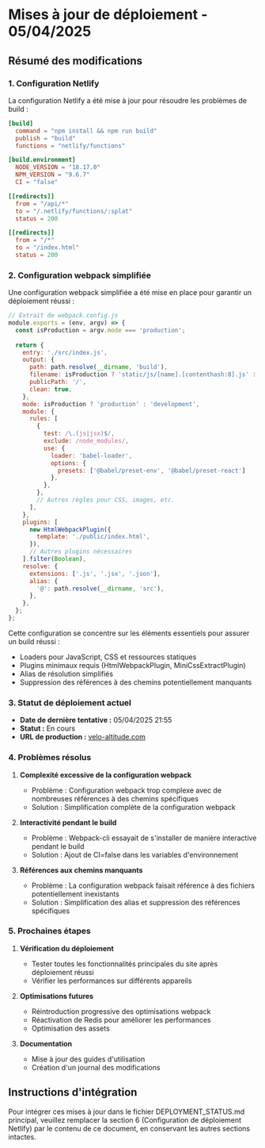 # Mises à jour de déploiement - 05/04/2025

## Résumé des modifications

### 1. Configuration Netlify

La configuration Netlify a été mise à jour pour résoudre les problèmes de build :

```toml
[build]
  command = "npm install && npm run build"
  publish = "build"
  functions = "netlify/functions"

[build.environment]
  NODE_VERSION = "18.17.0"
  NPM_VERSION = "9.6.7"
  CI = "false"

[[redirects]]
  from = "/api/*"
  to = "/.netlify/functions/:splat"
  status = 200

[[redirects]]
  from = "/*"
  to = "/index.html"
  status = 200
```

### 2. Configuration webpack simplifiée

Une configuration webpack simplifiée a été mise en place pour garantir un déploiement réussi :

```javascript
// Extrait de webpack.config.js
module.exports = (env, argv) => {
  const isProduction = argv.mode === 'production';
  
  return {
    entry: './src/index.js',
    output: {
      path: path.resolve(__dirname, 'build'),
      filename: isProduction ? 'static/js/[name].[contenthash:8].js' : 'static/js/bundle.js',
      publicPath: '/',
      clean: true,
    },
    mode: isProduction ? 'production' : 'development',
    module: {
      rules: [
        {
          test: /\.(js|jsx)$/,
          exclude: /node_modules/,
          use: {
            loader: 'babel-loader',
            options: {
              presets: ['@babel/preset-env', '@babel/preset-react']
            },
          },
        },
        // Autres règles pour CSS, images, etc.
      ],
    },
    plugins: [
      new HtmlWebpackPlugin({
        template: './public/index.html',
      }),
      // Autres plugins nécessaires
    ].filter(Boolean),
    resolve: {
      extensions: ['.js', '.jsx', '.json'],
      alias: {
        '@': path.resolve(__dirname, 'src'),
      },
    },
  };
};
```

Cette configuration se concentre sur les éléments essentiels pour assurer un build réussi :
- Loaders pour JavaScript, CSS et ressources statiques
- Plugins minimaux requis (HtmlWebpackPlugin, MiniCssExtractPlugin)
- Alias de résolution simplifiés
- Suppression des références à des chemins potentiellement manquants

### 3. Statut de déploiement actuel

- **Date de dernière tentative :** 05/04/2025 21:55
- **Statut :** En cours
- **URL de production :** [velo-altitude.com](https://velo-altitude.com)

### 4. Problèmes résolus

1. **Complexité excessive de la configuration webpack**
   - Problème : Configuration webpack trop complexe avec de nombreuses références à des chemins spécifiques
   - Solution : Simplification complète de la configuration webpack

2. **Interactivité pendant le build**
   - Problème : Webpack-cli essayait de s'installer de manière interactive pendant le build
   - Solution : Ajout de CI=false dans les variables d'environnement

3. **Références aux chemins manquants**
   - Problème : La configuration webpack faisait référence à des fichiers potentiellement inexistants
   - Solution : Simplification des alias et suppression des références spécifiques

### 5. Prochaines étapes

1. **Vérification du déploiement**
   - Tester toutes les fonctionnalités principales du site après déploiement réussi
   - Vérifier les performances sur différents appareils

2. **Optimisations futures**
   - Réintroduction progressive des optimisations webpack
   - Réactivation de Redis pour améliorer les performances
   - Optimisation des assets

3. **Documentation**
   - Mise à jour des guides d'utilisation
   - Création d'un journal des modifications

## Instructions d'intégration

Pour intégrer ces mises à jour dans le fichier DEPLOYMENT_STATUS.md principal, veuillez remplacer la section 6 (Configuration de déploiement Netlify) par le contenu de ce document, en conservant les autres sections intactes.
